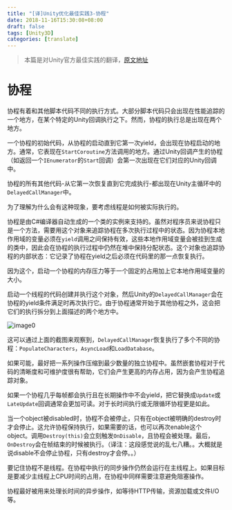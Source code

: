 ```yaml
---
title: "[译]Unity优化最佳实践3-协程"
date: 2018-11-16T15:30:08+08:00
draft: false
tags: [Unity3D]
categories: [translate]
---
```



> 本篇是对Unity官方最佳实践的翻译，[原文地址](https://docs.unity3d.com/Manual/BestPracticeUnderstandingPerformanceInUnity3.html)


# 协程

协程有着和其他脚本代码不同的执行方式。大部分脚本代码只会出现在性能追踪的一个地方，在某个特定的Unity回调执行之下。然而，协程的执行总是出现在两个地方。

一个协程的初始代码，从协程的启动直到它第一次yield，会出现在协程启动的地方。通常，它表现在`StartCoroutine`方法调用的地方。通过Unity回调产生的协程（如返回一个`IEnumerator`的`Start`回调）会第一次出现在它们对应的Unity回调中。

协程的所有其他代码-从它第一次恢复直到它完成执行-都出现在Unity主循环中的`DelayedCallManager`中。

为了理解为什么会有这种现象，要考虑线程是如何被实际执行的。

协程是由C#编译器自动生成的一个类的实例来支持的。虽然对程序员来说协程只是一个方法，需要用这个对象来追踪协程在多次执行过程中的状态。因为协程本地作用域的变量必须在`yield`调用之间保持有效，这些本地作用域变量会被挂到生成的类中，因此会在协程的执行过程中仍然在堆中保持分配状态。这个对象也追踪协程的内部状态：它记录了协程在yield之后必须在代码里的那一点恢复执行。

因为这个，启动一个协程的内存压力等于一个固定的占用加上它本地作用域变量的大小。

启动一个线程的代码创建并执行这个对象，然后Unity的`DelayedCallManager`会在协程的yield条件满足时再次执行它。由于协程通常开始于其他协程之外，这会把它们的执行拆分到上面描述的两个地方中。

![image0](/img/UnderstandingPerformanceinUnity-CoroutinesSection_image_0.jpg)

这可以通过上面的截图来观察到，`DelayedCallManager`恢复执行了多个不同的协程：`PopulateCharacters`，`AsyncLoad`和`LoadDatabase`。

如果可能，最好把一系列操作压缩到最少数量的独立协程中。虽然嵌套协程对于代码的清晰度和可维护度很有帮助，它们会产生更高的内存占用，因为会产生协程追踪对象。

如果一个协程几乎每帧都会执行且在长期操作中不会yield，把它替换成`Update`或`LateUpdate`回调通常会更加可读。对于长时间执行或无限循环协程更是如此。

当一个object被disabled时，协程不会被停止，只有在object被明确的destroy时才会停止。这允许协程保持执行，如果需要的话，也可以再次enable这个object。调用`Destroy(this)`会立刻触发`OnDisable`，且协程会被处理。最后，`OnDestroy`会在帧结束的时候被执行。（译注：这段感觉说的乱七八糟。。大概就是说disable不会停止协程，只有destroy才会停。。）

要记住协程不是线程。在协程中执行的同步操作仍然会运行在主线程上。如果目标是要减少主线程上CPU时间的占用，在协程中同样需要注意避免阻塞操作。

协程最好被用来处理长时间的异步操作，如等待HTTP传输，资源加载或文件I/O等。